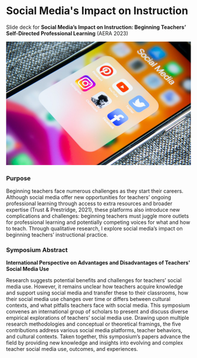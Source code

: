 # Social Media's Impact on Instruction

Slide deck for **Social Media’s Impact on Instruction: Beginning Teachers’ Self-Directed Professional Learning** (AERA 2023)

![](img/social-media.jpg)

### Purpose

Beginning teachers face numerous challenges as they start their careers. Although social media offer new opportunities for teachers’ ongoing professional learning through access to extra resources and broader expertise (Trust & Prestridge, 2021), these platforms also introduce new complications and challenges: beginning teachers must juggle more outlets for professional learning and potentially competing voices for what and how to teach. Through qualitative research, I explore social media’s impact on beginning teachers’ instructional practice.

### Symposium Abstract

**International Perspective on Advantages and Disadvantages of Teachers' Social Media Use**

Research suggests potential benefits and challenges for teachers’ social media use. However, it remains unclear how teachers acquire knowledge and support using social media and transfer these to their classrooms, how their social media use changes over time or differs between cultural contexts, and what pitfalls teachers face with social media. This symposium convenes an international group of scholars to present and discuss diverse empirical explorations of teachers’ social media use. Drawing upon multiple research methodologies and conceptual or theoretical framings, the five contributions address various social media platforms, teacher behaviors, and cultural contexts. Taken together, this symposium’s papers advance the field by providing new knowledge and insights into evolving and complex teacher social media use, outcomes, and experiences.